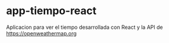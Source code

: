 # app-tiempo-react
Aplicacion para ver el tiempo desarrollada con React y la API de https://openweathermap.org
